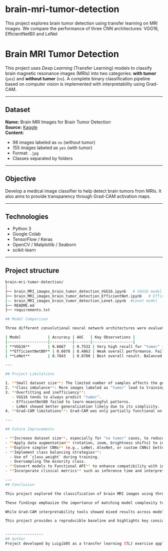 # brain-mri-tumor-detection
This project explores brain tumor detection using transfer learning on MRI images. We compare the performance of three CNN architectures: VGG16, EfficientNetB0 and LeNet

# Brain MRI Tumor Detection

This project uses *Deep Learning* (Transfer Learning) models to classify brain magnetic resonance images (MRIs) into two categories: **with tumor** (`yes`) and **without tumor** (`no`). A complete binary classification pipeline based on computer vision is implemented with interpretability using Grad-CAM.

---

## Dataset

**Name:** Brain MRI Images for Brain Tumor Detection  
**Source:** [Kaggle](https://www.kaggle.com/datasets/navoneel/brain-mri-images-for-brain-tumor-detection)  
**Content:**  
- 98 images labeled as `no` (without tumor)  
- 155 imáges labeled as `yes` (with tumor)  
- Format: `.jpg`  
- Classes separated by folders

---

## Objective

Develop a medical image classifier to help detect brain tumors from MRIs. It also aims to provide transparency through Grad-CAM activation maps.

---

## Technologies

- Python 3
- Google Colab
- TensorFlow / Keras
- OpenCV / Matplotlib / Seaborn
- scikit-learn

---

## Project structure

```bash
brain-mri-tumor-detection/
│
├── brain_MRI_images_brain_tumor_detection_VGG16.ipynb   # VGG16 model
├── brain_MRI_images_brain_tumor_detection_EfficientNet.ipynb   # EfficientNetB0 model
|-- brain_MRI_images_brain_tumor_detection_Lenet.ipynb  #Lenet model
├── README.md
├── requirements.txt

## Model Comparison

Three different convolutional neural network architectures were evaluated for binary classification of brain MRI images into "no tumor" and "tumor" categories:

| Model            | Accuracy | AUC   | Key Observations |
|------------------|----------|-------|------------------|
| **VGG16**        | 0.6667   | 0.7532 | Very high recall for "tumor" (1.00), but fails to detect "no tumor" cases (recall = 0.15). Strong bias toward the majority class. |
| **EfficientNetB0** | 0.6078 | 0.4863 | Weak overall performance. Fails to distinguish between classes (AUC near 0.5). Grad-CAM failed to produce informative maps. |
| **LeNet**        | 0.7843   | 0.8700 | Best overall result. Balanced precision and recall for both classes. Grad-CAM partially successful. |

---

## Project Limitations

1. **Small dataset size**: The limited number of samples affects the generalization ability, especially for complex models like VGG16 and EfficientNetB0.
2. **Class imbalance**: More images labeled as "tumor" lead to training bias and poor performance on "no tumor" detection.
3. **Overfitting and inefficiency**:
   - VGG16 tends to always predict "tumor".
   - EfficientNetB0 failed to learn meaningful patterns.
   - LeNet showed better generalization likely due to its simplicity.
4. **Grad-CAM limitations**: Grad-CAM was only partially functional on LeNet. For EfficientNetB0, activation maps were not meaningful, and the Sequential architecture caused issues in interpretability callbacks.

---

## Future Improvements

- **Increase dataset size**, especially for "no tumor" cases, to reduce class imbalance and improve generalization.
- **Apply data augmentation** (rotation, zoom, brightness shifts) to improve model robustness.
- **Explore simpler CNNs** (e.g., LeNet, AlexNet, or custom CNNs) better suited for small datasets.
- **Implement class balancing strategies**:
  - Use of `class_weight` during training.
  - Oversampling the minority class.
- **Convert models to Functional API** to enhance compatibility with interpretability tools like Grad-CAM.
- **Incorporate clinical metrics** such as inference time and interpretability to align with real-world medical use cases.

---
## Conclusion

This project explored the classification of brain MRI images using three convolutional neural network architectures: VGG16, EfficientNetB0, and LeNet. Despite the high potential of pre-trained and deeper models, their performance was suboptimal due to the small and imbalanced dataset. In contrast, LeNet — a simpler architecture — delivered the best results in terms of accuracy, AUC, and class balance.

These findings emphasize the importance of matching model complexity to dataset size and quality. For practical deployments in medical imaging, especially in low-data scenarios, simplicity and interpretability often outperform depth and sophistication.

While Grad-CAM interpretability tools showed mixed results across models, future work should focus on improving data quality, expanding dataset size, and ensuring compatibility between architectures and visualization methods.

This project provides a reproducible baseline and highlights key considerations for future improvements in deep learning applications to medical imaging.


-----------------
## Author
Project developed by Luigib05 as a transfer learning (TL) exercise applied to AI-assisted medical diagnosis.




